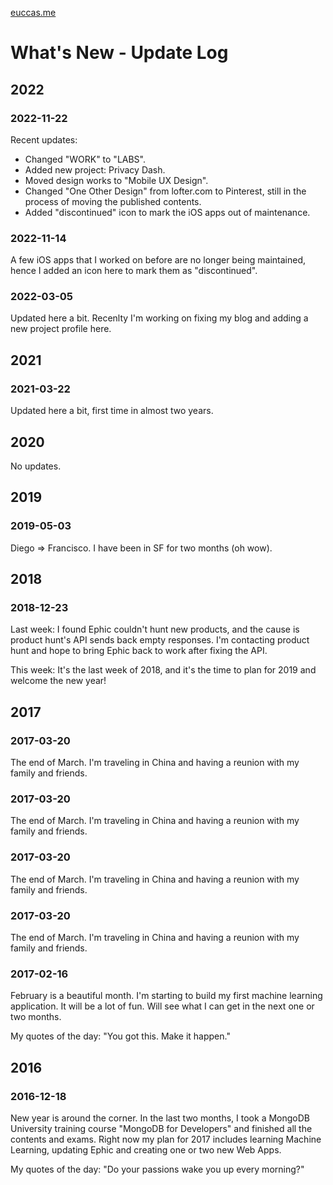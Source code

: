 [euccas.me](https://euccas.me)

# What's New - Update Log

## 2022

### 2022-11-22

Recent updates:
- Changed "WORK" to "LABS".
- Added new project: Privacy Dash.
- Moved design works to "Mobile UX Design".
- Changed "One Other Design" from lofter.com to Pinterest, still in the process of moving the published contents.
- Added "discontinued" icon to mark the iOS apps out of maintenance.

### 2022-11-14
A few iOS apps that I worked on before are no longer being maintained, hence I added an icon here to mark them as "discontinued".

### 2022-03-05

Updated here a bit. Recenlty I'm working on fixing my blog and adding a new project profile here.


## 2021

### 2021-03-22

Updated here a bit, first time in almost two years.


## 2020

No updates.


## 2019 

### 2019-05-03

Diego => Francisco. I have been in SF for two months (oh wow).


## 2018

### 2018-12-23

Last week: I found Ephic couldn't hunt new products, and the cause is product hunt's API sends back empty responses. I'm contacting product hunt and hope to bring Ephic back to work after fixing the API.

This week: It's the last week of 2018, and it's the time to plan for 2019 and welcome the new year!


## 2017

### 2017-03-20

The end of March. I'm traveling in China and having a reunion with my family and friends.

### 2017-03-20

The end of March. I'm traveling in China and having a reunion with my family and friends.

### 2017-03-20

The end of March. I'm traveling in China and having a reunion with my family and friends.

### 2017-03-20

The end of March. I'm traveling in China and having a reunion with my family and friends.

### 2017-02-16 

February is a beautiful month. I'm starting to build my first machine learning application. It will be a lot of fun. Will see what I can get in the next one or two months.

My quotes of the day:
"You got this. Make it happen."


## 2016

### 2016-12-18

New year is around the corner. In the last two months, I took a MongoDB University training course "MongoDB for Developers" and finished all the contents and exams. Right now my plan for 2017 includes learning Machine Learning, updating Ephic and creating one or two new Web Apps.

My quotes of the day:
"Do your passions wake you up every morning?"
